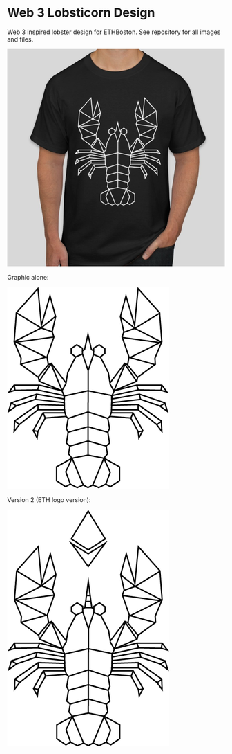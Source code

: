 # Web 3 Lobsticorn Design

Web 3 inspired lobster design for ETHBoston. See repository for all images and files.


![](assets/README-feb1b9b3.jpg)


Graphic alone:

![](png/web3lobster.png)

Version 2 (ETH logo version):

![](png/web3lobsterETH2.png)
